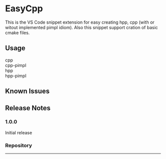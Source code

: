 # EasyCpp

This is the VS Code snippet extension for easy creating hpp, cpp (with or witout implemented pimpl idiom). Also this snippet support cration of basic cmake files.

## Usage

cpp  
cpp-pimpl  
hpp  
hpp-pimpl  


## Known Issues


## Release Notes


### 1.0.0

Initial release


### Repository


-----------------------------------------------------------------------------------------------------------
